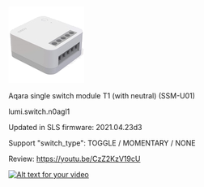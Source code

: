 ![icon](icon.png)

Aqara single switch module T1 (with neutral) (SSM-U01)

lumi.switch.n0agl1

Updated in SLS firmware: 2021.04.23d3

Support "switch_type": TOGGLE / MOMENTARY / NONE

Review: https://youtu.be/CzZ2KzV19cU

[![Alt text for your video](https://img.youtube.com/vi/CzZ2KzV19cU/0.jpg)](https://youtu.be/CzZ2KzV19cU)
